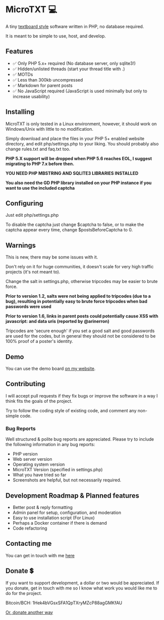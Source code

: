 # MicroTXT 💻

A tiny [textboard style](https://en.wikipedia.org/wiki/Textboard) software written in PHP, no database required.

It is meant to be simple to use, host, and develop.

## Features

* ✅ Only PHP 5.x+ required (No database server, only sqlite3!)
* ✅ Hidden/unlisted threads (start your thread title with .)
* ✅ MOTDs
* ✅ Less than 300kb uncompressed
* ✅ Markdown for parent posts
* ✅ No JavaScript required (JavaScript is used minimally but only to increase usability)

## Installing

MicroTXT is only tested in a Linux environment, however, it should work on Windows/Unix with little to no modification.

Simply download and place the files in your PHP 5+ enabled website directory, and edit php/settings.php to your liking. You should probably also change rules.txt and faq.txt too.

**PHP 5.X support will be dropped when PHP 5.6 reaches EOL, I suggest migrating to PHP 7.x before then.**

**YOU NEED PHP MBSTRING AND SQLITE3 LIBRARIES INSTALLED**

**You also need the GD PHP library installed on your PHP instance if you want to use the included captcha**

## Configuring

Just edit php/settings.php

To disable the captcha just change $captcha to false, or to make the captcha appear every time, change $postsBeforeCaptcha to 0.

## Warnings

This is new, there may be some issues with it.

Don't rely on it for huge communities, it doesn't scale for very high traffic projects (it's not meant to).

Change the salt in settings.php, otherwise tripcodes may be easier to brute force.

**Prior to version 1.2, salts were not being applied to tripcodes (due to a bug), resulting in potentially easy to brute force tripcodes when bad passwords were used**

**Prior to version 1.6, links in parent posts could potentially cause XSS with javascript: and data uris (reported by @arinerron)**

Tripcodes are 'secure enough' if you set a good salt and good passwords are used for the codes, but in general they should not be considered to be 100% proof of a poster's identity.

## Demo

You can use the demo board [on my website](https://www.chaoswebs.net/mt/).

## Contributing

I will accept pull requests if they fix bugs or improve the software in a way I think fits the goals of the project.

Try to follow the coding style of existing code, and comment any non-simple code.

### Bug Reports

Well structured & polite bug reports are appreciated. Please try to include the following information in any bug reports:

* PHP version
* Web server version
* Operating system version
* MicroTXT Version (specified in settings.php)
* What you have tried so far
* Screenshots are helpful, but not necessarily required.

## Development Roadmap & Planned features

* Better post & reply formatting
* Admin panel for setup, configuration, and moderation
* Easy to use installation script (For Linux)
* Perhaps a Docker container if there is demand
* Code refactoring

## Contacting me

You can get in touch with me [here](https://chaoswebs.net/contact)

## Donate 💲

If you want to support development, a dollar or two would be appreciated. If you donate, get in touch with me so I know what work you would like me to do for the project.

Bitcoin/BCH: 1Hek4bVGsxSFA1QpTXryMZcP88agGMKfAU

[Or, donate another way](https://chaoswebs.net/)
